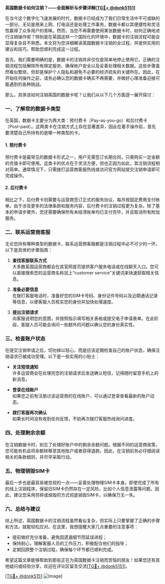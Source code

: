**英国数据卡如何注销？——全面解析与步骤详解[[TG💪+ @donk5151](https://t.me/s/donk5151)]**

在当今这个数字化飞速发展的时代，数据卡已经成为了我们日常生活中不可或缺的一部分。无论是用来上网、打电话还是处理工作事务，数据卡都以其便捷性和灵活性赢得了众多用户的青睐。然而，当您不再需要使用某张数据卡时，如何正确地进行注销操作呢？特别是在英国这样一个国际化的环境中，数据卡的注销流程可能会显得复杂且不熟悉。本文将为您详细解读英国数据卡注销的全过程，并提供实用的建议和技巧，帮助您顺利完成这一过程。

首先，我们需要明确的是，数据卡的注销并非仅仅是简单地停止使用它。正确的注销流程包括解除所有绑定服务、确保账户安全以及妥善处理相关数据。这些步骤虽然看似繁琐，但却是保护个人隐私和避免不必要的经济损失的关键所在。因此，在开始任何操作之前，请务必确认您的数据卡确实不再需要，并做好心理准备迎接可能遇到的各种挑战。

那么，具体该如何注销英国的数据卡呢？让我们从以下几个方面逐一展开探讨：

### **一、了解您的数据卡类型**
在英国，数据卡主要分为两大类：预付费卡（Pay-as-you-go）和后付费卡（Post-paid）。这两类卡在注销方式上存在显著差异，因此在着手操作前，首先要清楚自己所持有的是哪一种类型的卡。

#### **1. 预付费卡**
预付费卡是最常见的数据卡形式之一，用户无需签订长期合同，只需购买一定金额的充值卡即可使用。这类卡的优点在于灵活方便，但也正因为如此，其注销流程相对简单。通常情况下，只需拨打运营商客服热线或访问官方网站提交注销申请即可完成操作。

#### **2. 后付费卡**
相比之下，后付费卡则需要与运营商签订正式的服务协议，每月按固定费用支付账单。由于涉及更多的法律条款和服务内容，后付费卡的注销过程更为复杂。除了基本的申请步骤外，您还需要确保所有未结清账单均已支付完毕，并且取消所有附加服务。

### **二、联系运营商客服**
无论您持有哪种类型的数据卡，联系运营商客服都是注销过程中必不可少的一环。以下是具体的步骤指南：

1. **查找客服联系方式**  
   大多数英国运营商都会在其官网首页提供客户服务电话或在线聊天入口。您可以直接搜索您的运营商名称加上“customer service”关键词来快速获取相关信息。

2. **准备必要信息**  
   在拨打客服电话时，准备好您的SIM卡号码、身份证件号码以及近期通话记录等信息，以便客服人员核实您的身份并加快处理速度。

3. **提出注销请求**  
   向客服说明您的意图，并按照指示填写相关表格或提交电子申请表单。在此阶段，客服人员可能会询问一些额外的问题以确认您的身份真实性。

### **三、检查账户状态**
在提交注销申请之后，切勿掉以轻心，而是应该定期检查自己的账户状态，确保注销请求已被成功受理。以下是一些实用的小贴士：

- **关注短信通知**  
  许多运营商会在处理完您的注销请求后发送确认短信，记得随时留意手机上的新消息。
  
- **登录在线账户**  
  如果您之前有注册过该运营商的在线账户，可以通过登录查看最新的账户动态。

- **拨打客服再次确认**  
  如果长时间没有收到任何反馈，不妨再次拨打客服热线询问进度。

### **四、处理剩余余额**
在注销数据卡时，别忘了处理好账户中的剩余余额问题。根据不同的运营商政策，您可能有机会将余额转移至其他账户或者获得退款。因此，在注销前务必仔细阅读相关的条款细则，并尽早采取行动。

### **五、物理销毁SIM卡**
最后一步也是最容易被忽视的一点——妥善处理物理SIM卡本身。即使完成了所有的线上注销程序，保留旧SIM卡仍然存在一定风险，比如个人信息泄露等问题。因此，建议您采用剪碎或熔毁的方式彻底销毁SIM卡，以确保万无一失。

### **六、总结与建议**
综上所述，英国数据卡的注销流程虽然看似复杂，但实际上只要掌握了正确的步骤和方法，就能轻松应对。在这里，我想提醒大家几点重要的注意事项：

- 提前做好充分准备，避免因遗漏细节而延误进程；
- 保持耐心，理解客服人员的工作压力，积极配合他们的指导；
- 定期回顾整个注销过程，确保每个环节都已顺利完成。

希望这篇文章能够帮助到那些正在为英国数据卡注销而苦恼的朋友！如果您还有其他疑问或经验分享，欢迎在评论区留言交流[[TG💪+ @donk5151](https://t.me/s/donk5151)]。

[[TG💪+ @donk5151](https://t.me/s/donk5151) ![Image](https://i.postimg.cc/rwNCRYN7/Snipaste-2025-04-30-17-27-05.png)]